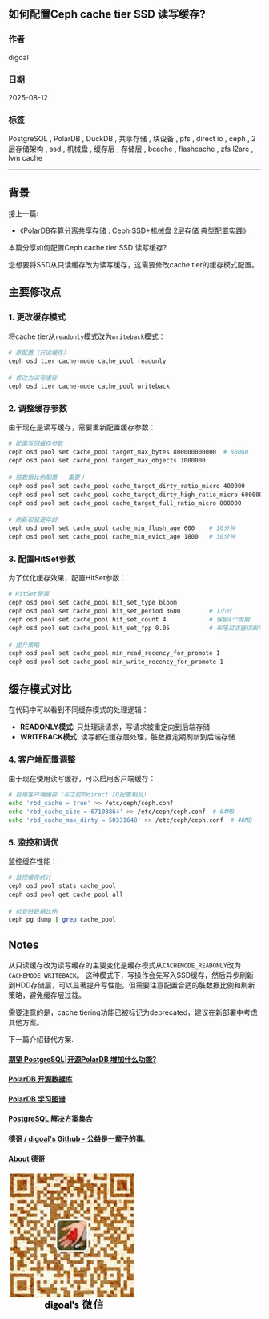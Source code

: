 ## 如何配置Ceph cache tier SSD 读写缓存?     
                                      
### 作者                                      
digoal                                      
                                      
### 日期                                      
2025-08-12                                      
                                      
### 标签                                      
PostgreSQL , PolarDB , DuckDB , 共享存储 , 块设备 , pfs , direct io , ceph , 2层存储架构 , ssd , 机械盘 , 缓存层 , 存储层 , bcache , flashcache , zfs l2arc , lvm cache      
                                      
----                                      
                                      
## 背景  
  
接上一篇:  
- [《PolarDB存算分离共享存储 : Ceph SSD+机械盘 2层存储 典型配置实践》](../202508/20250812_03.md)
  
本篇分享如何配置Ceph cache tier SSD 读写缓存?  
   
您想要将SSD从只读缓存改为读写缓存，这需要修改cache tier的缓存模式配置。    
  
## 主要修改点

### 1. 更改缓存模式

将cache tier从`readonly`模式改为`writeback`模式：

```bash
# 原配置（只读缓存）
ceph osd tier cache-mode cache_pool readonly

# 修改为读写缓存
ceph osd tier cache-mode cache_pool writeback
```

### 2. 调整缓存参数

由于现在是读写缓存，需要重新配置缓存参数：

```bash
# 配置写回缓存参数
ceph osd pool set cache_pool target_max_bytes 800000000000  # 800GB
ceph osd pool set cache_pool target_max_objects 1000000

# 脏数据比例配置 - 重要！
ceph osd pool set cache_pool cache_target_dirty_ratio_micro 400000      # 40%
ceph osd pool set cache_pool cache_target_dirty_high_ratio_micro 600000 # 60%
ceph osd pool set cache_pool cache_target_full_ratio_micro 800000       # 80%

# 刷新和驱逐年龄
ceph osd pool set cache_pool cache_min_flush_age 600    # 10分钟
ceph osd pool set cache_pool cache_min_evict_age 1800   # 30分钟
```

### 3. 配置HitSet参数

为了优化缓存效果，配置HitSet参数：

```bash
# HitSet配置
ceph osd pool set cache_pool hit_set_type bloom
ceph osd pool set cache_pool hit_set_period 3600        # 1小时
ceph osd pool set cache_pool hit_set_count 4            # 保留4个周期
ceph osd pool set cache_pool hit_set_fpp 0.05           # 布隆过滤器误报率

# 提升策略
ceph osd pool set cache_pool min_read_recency_for_promote 1
ceph osd pool set cache_pool min_write_recency_for_promote 1
```

## 缓存模式对比  

在代码中可以看到不同缓存模式的处理逻辑：

- **READONLY模式**: 只处理读请求，写请求被重定向到后端存储
- **WRITEBACK模式**: 读写都在缓存层处理，脏数据定期刷新到后端存储

### 4. 客户端配置调整

由于现在使用读写缓存，可以启用客户端缓存：

```bash
# 启用客户端缓存（与之前的direct IO配置相反）
echo 'rbd_cache = true' >> /etc/ceph/ceph.conf
echo 'rbd_cache_size = 67108864' >> /etc/ceph/ceph.conf  # 64MB
echo 'rbd_cache_max_dirty = 50331648' >> /etc/ceph/ceph.conf  # 48MB
```

### 5. 监控和调优  

监控缓存性能：

```bash
# 监控缓存统计
ceph osd pool stats cache_pool
ceph osd pool get cache_pool all

# 检查脏数据比例
ceph pg dump | grep cache_pool
```

## Notes

从只读缓存改为读写缓存的主要变化是缓存模式从`CACHEMODE_READONLY`改为`CACHEMODE_WRITEBACK`。  这种模式下，写操作会先写入SSD缓存，然后异步刷新到HDD存储层，可以显著提升写性能。但需要注意配置合适的脏数据比例和刷新策略，避免缓存层过载。  

需要注意的是，cache tiering功能已被标记为deprecated，建议在新部署中考虑其他方案。

下一篇介绍替代方案.
  
  
#### [期望 PostgreSQL|开源PolarDB 增加什么功能?](https://github.com/digoal/blog/issues/76 "269ac3d1c492e938c0191101c7238216")
  
  
#### [PolarDB 开源数据库](https://openpolardb.com/home "57258f76c37864c6e6d23383d05714ea")
  
  
#### [PolarDB 学习图谱](https://www.aliyun.com/database/openpolardb/activity "8642f60e04ed0c814bf9cb9677976bd4")
  
  
#### [PostgreSQL 解决方案集合](../201706/20170601_02.md "40cff096e9ed7122c512b35d8561d9c8")
  
  
#### [德哥 / digoal's Github - 公益是一辈子的事.](https://github.com/digoal/blog/blob/master/README.md "22709685feb7cab07d30f30387f0a9ae")
  
  
#### [About 德哥](https://github.com/digoal/blog/blob/master/me/readme.md "a37735981e7704886ffd590565582dd0")
  
  
![digoal's wechat](../pic/digoal_weixin.jpg "f7ad92eeba24523fd47a6e1a0e691b59")
  

